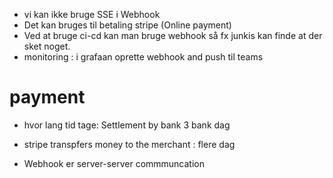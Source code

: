 * vi kan ikke bruge SSE i Webhook
* Det kan bruges til betaling stripe  (Online payment)
* Ved at bruge ci-cd kan man bruge webhook så fx junkis kan finde at der sket noget. 
* monitoring : i grafaan oprette webhook and push til teams

# payment
* hvor lang tid tage:  Settlement by bank 3 bank dag
* stripe transpfers money to the merchant : flere dag


* Webhook er server-server commmuncation